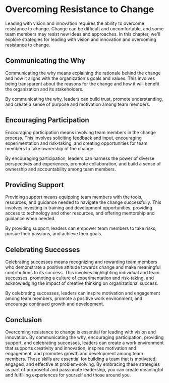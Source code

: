 Overcoming Resistance to Change
==============================================================================

Leading with vision and innovation requires the ability to overcome resistance to change. Change can be difficult and uncomfortable, and some team members may resist new ideas and approaches. In this chapter, we'll explore strategies for leading with vision and innovation and overcoming resistance to change.

Communicating the Why
---------------------

Communicating the why means explaining the rationale behind the change and how it aligns with the organization's goals and values. This involves being transparent about the reasons for the change and how it will benefit the organization and its stakeholders.

By communicating the why, leaders can build trust, promote understanding, and create a sense of purpose and motivation among team members.

Encouraging Participation
-------------------------

Encouraging participation means involving team members in the change process. This involves soliciting feedback and input, encouraging experimentation and risk-taking, and creating opportunities for team members to take ownership of the change.

By encouraging participation, leaders can harness the power of diverse perspectives and experiences, promote collaboration, and build a sense of ownership and accountability among team members.

Providing Support
-----------------

Providing support means equipping team members with the tools, resources, and guidance needed to navigate the change successfully. This involves investing in training and development opportunities, providing access to technology and other resources, and offering mentorship and guidance when needed.

By providing support, leaders can empower team members to take risks, pursue their passions, and achieve their goals.

Celebrating Successes
---------------------

Celebrating successes means recognizing and rewarding team members who demonstrate a positive attitude towards change and make meaningful contributions to its success. This involves highlighting individual and team successes, promoting a culture of experimentation and risk-taking, and acknowledging the impact of creative thinking on organizational success.

By celebrating successes, leaders can inspire motivation and engagement among team members, promote a positive work environment, and encourage continued growth and development.

Conclusion
----------

Overcoming resistance to change is essential for leading with vision and innovation. By communicating the why, encouraging participation, providing support, and celebrating successes, leaders can create a work environment that supports creativity and innovation, inspires motivation and engagement, and promotes growth and development among team members. These skills are essential for building a team that is motivated, engaged, and effective at problem-solving. By embracing these strategies as part of purposeful and passionate leadership, you can create meaningful and fulfilling experiences for yourself and those around you.
